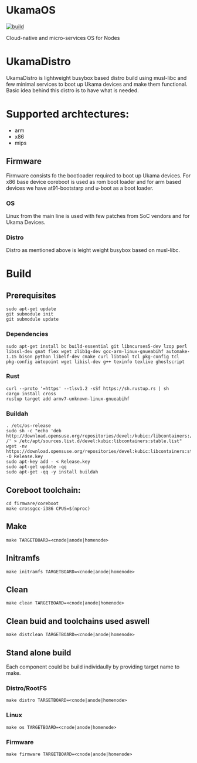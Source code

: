 # UkamaOS
[![build](https://github.com/ukama/ukamaOS/actions/workflows/ci.yaml/badge.svg)](https://github.com/ukama/ukamaOS/actions/workflows/ci.yaml)

Cloud-native and micro-services OS for Nodes

# UkamaDistro
UkamaDistro is lightweight busybox based distro build using musl-libc and few minimal services to boot up Ukama devices and make them functional.
Basic idea behind this distro is to have  what is needed.

# Supported archtectures:
- arm
- x86
- mips

## Firmware
Firmware consists fo the bootloader required to boot up Ukama devices. 
For x86 base device coreboot is used as rom boot loader and for arm based devices we have at91-bootstarp and u-boot as a boot loader.

### OS
Linux from the main line is used with few patches from SoC vendors and for Ukama Devices.

### Distro
Distro as mentioned above is leight weight busybox based on musl-libc.


# Build

## Prerequisites

```
sudo apt-get update
git submodule init
git submodule update
```

### Dependencies

```
sudo apt-get install bc build-essential git libncurses5-dev lzop perl libssl-dev gnat flex wget zlib1g-dev gcc-arm-linux-gnueabihf automake-1.15 bison python libelf-dev cmake curl libtool tcl pkg-config tcl pkg-config autopoint wget libisl-dev g++ texinfo texlive ghostscript
```

### Rust

```
curl --proto '=https' --tlsv1.2 -sSf https://sh.rustup.rs | sh
cargo install cross
rustup target add armv7-unknown-linux-gnueabihf
```

### Buildah

```
. /etc/os-release
sudo sh -c "echo 'deb http://download.opensuse.org/repositories/devel:/kubic:/libcontainers:/stable/x${ID^}_${VERSION_ID}/ /' > /etc/apt/sources.list.d/devel:kubic:libcontainers:stable.list"
wget -nv https://download.opensuse.org/repositories/devel:kubic:libcontainers:stable/x${ID^}_${VERSION_ID}/Release.key -O Release.key
sudo apt-key add - < Release.key
sudo apt-get update -qq
sudo apt-get -qq -y install buildah
```

## Coreboot toolchain:

```
cd firmware/coreboot 
make crossgcc-i386 CPUS=$(nproc)
```

## Make

```
make TARGETBOARD=<cnode|anode|homenode>  
```

## Initramfs

```
make initramfs TARGETBOARD=<cnode|anode|homenode>
```

## Clean

```
make clean TARGETBOARD=<cnode|anode|homenode>
```

## Clean buid and toolchains used aswell

```
make distclean TARGETBOARD=<cnode|anode|homenode>
```

## Stand alone build
Each component could be build  individaully by providing target name to make.

### Distro/RootFS

```
make distro TARGETBOARD=<cnode|anode|homenode>
```

### Linux

```
make os TARGETBOARD=<cnode|anode|homenode>
```

### Firmware

```
make firmware TARGETBOARD=<cnode|anode|homenode>
```
